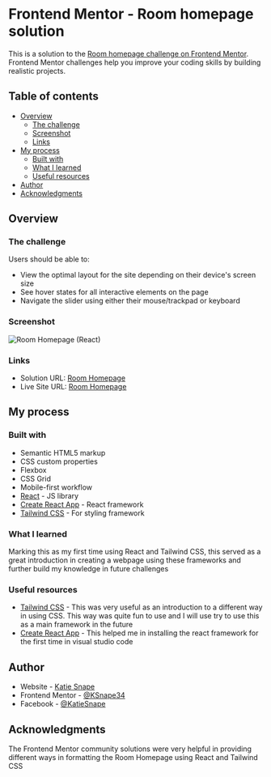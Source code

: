 # Frontend Mentor - Room homepage solution

This is a solution to the [Room homepage challenge on Frontend Mentor](https://www.frontendmentor.io/challenges/room-homepage-BtdBY_ENq). Frontend Mentor challenges help you improve your coding skills by building realistic projects. 

## Table of contents

- [Overview](#overview)
  - [The challenge](#the-challenge)
  - [Screenshot](#screenshot)
  - [Links](#links)
- [My process](#my-process)
  - [Built with](#built-with)
  - [What I learned](#what-i-learned)
  - [Useful resources](#useful-resources)
- [Author](#author)
- [Acknowledgments](#acknowledgments)


## Overview

### The challenge

Users should be able to:

- View the optimal layout for the site depending on their device's screen size
- See hover states for all interactive elements on the page
- Navigate the slider using either their mouse/trackpad or keyboard

### Screenshot

![Room Homepage (React)](https://github.com/user-attachments/assets/849da70f-14a4-41a2-be76-14dd874f53d7)


### Links

- Solution URL: [Room Homepage](https://github.com/KSnape34/room-homepage-ks)
- Live Site URL: [Room Homepage](https://room-homepage-ks.netlify.app)

## My process

### Built with

- Semantic HTML5 markup
- CSS custom properties
- Flexbox
- CSS Grid
- Mobile-first workflow
- [React](https://reactjs.org/) - JS library
- [Create React App](https://create-react-app.dev) - React framework
- [Tailwind CSS](https://tailwindcss.com) - For styling framework



### What I learned

Marking this as my first time using React and Tailwind CSS, this served as a great introduction in creating a webpage using these frameworks and further build my knowledge in future challenges


### Useful resources

- [Tailwind CSS](https://tailwindcss.com) - This was very useful as an introduction to a different way in using CSS. This way was quite fun to use and I will use try to use this as a main framework in the future
- [Create React App](https://create-react-app.dev) - This helped me in installing the react framework for the first time in visual studio code



## Author

- Website - [Katie Snape](https://ksnape34.github.io/Portfolio/)
- Frontend Mentor - [@KSnape34](https://www.frontendmentor.io/profile/KSnape34)
- Facebook - [@KatieSnape](https://www.facebook.com/people/Katie-Snape/pfbid035bvDDmvyCTtNDdmnsUHiuybe2KSLCGqzwdgFAFB6ad6DVUvH3eCKy1gZ7zfjWnskl/)



## Acknowledgments

The Frontend Mentor community solutions were very helpful in providing different ways in formatting the Room Homepage using React and Tailwind CSS
